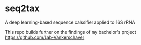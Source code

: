 # seq2tax
A deep learning-based sequence calssifier applied to 16S rRNA

This repo builds further on the findings of my bachelor's project
https://github.com/Lab-Vankerschaver
